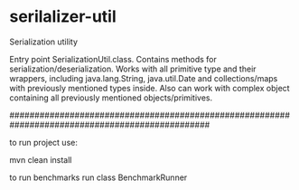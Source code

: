 # serilalizer-util
Serialization utility

Entry point SerializationUtil.class. Contains methods for serialization/deserialization.
Works with all primitive type and their wrappers, including java.lang.String, java.util.Date and collections/maps with previously mentioned types inside.
Also can work with complex object containing all previously mentioned objects/primitives.

################################################################################################

to run project use:

mvn clean install

to run benchmarks run class BenchmarkRunner